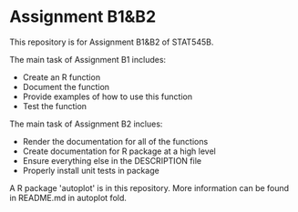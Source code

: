 
# Assignment B1&B2

This repository is for Assignment B1&B2 of STAT545B. 

The main task of Assignment B1 includes:
* Create an R function
* Document the function
* Provide examples of how to use this function
* Test the function

The main task of Assignment B2 inclues:
* Render the documentation for all of the functions
* Create documentation for R package at a high level
* Ensure everything else in the DESCRIPTION file
* Properly install unit tests in package

A R package 'autoplot' is in this repository. More information can be found in README.md in autoplot fold.

